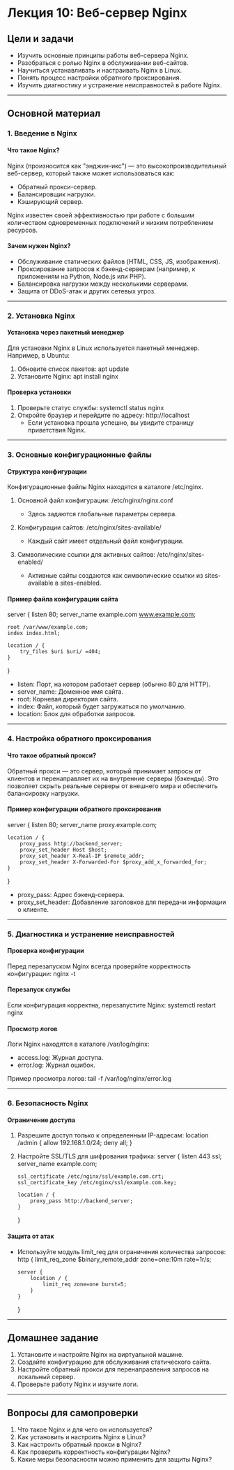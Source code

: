 # Лекция 10: Веб-сервер Nginx

## Цели и задачи
- Изучить основные принципы работы веб-сервера Nginx.
- Разобраться с ролью Nginx в обслуживании веб-сайтов.
- Научиться устанавливать и настраивать Nginx в Linux.
- Понять процесс настройки обратного проксирования.
- Изучить диагностику и устранение неисправностей в работе Nginx.

---

## Основной материал

### 1. Введение в Nginx

#### Что такое Nginx?
Nginx (произносится как "энджин-икс") — это высокопроизводительный веб-сервер, который также может использоваться как:
- Обратный прокси-сервер.
- Балансировщик нагрузки.
- Кэширующий сервер.

Nginx известен своей эффективностью при работе с большим количеством одновременных подключений и низким потреблением ресурсов.

#### Зачем нужен Nginx?
- Обслуживание статических файлов (HTML, CSS, JS, изображения).
- Проксирование запросов к бэкенд-серверам (например, к приложениям на Python, Node.js или PHP).
- Балансировка нагрузки между несколькими серверами.
- Защита от DDoS-атак и других сетевых угроз.

---

### 2. Установка Nginx

#### Установка через пакетный менеджер
Для установки Nginx в Linux используется пакетный менеджер. Например, в Ubuntu:

1. Обновите список пакетов:
   apt update
2. Установите Nginx:
   apt install nginx

#### Проверка установки
1. Проверьте статус службы:
   systemctl status nginx
2. Откройте браузер и перейдите по адресу:
   http://localhost
   - Если установка прошла успешно, вы увидите страницу приветствия Nginx.

---

### 3. Основные конфигурационные файлы

#### Структура конфигурации
Конфигурационные файлы Nginx находятся в каталоге /etc/nginx.

1. Основной файл конфигурации:
   /etc/nginx/nginx.conf
   - Здесь задаются глобальные параметры сервера.

2. Конфигурации сайтов:
   /etc/nginx/sites-available/
   - Каждый сайт имеет отдельный файл конфигурации.

3. Символические ссылки для активных сайтов:
   /etc/nginx/sites-enabled/
   - Активные сайты создаются как символические ссылки из sites-available в sites-enabled.

#### Пример файла конфигурации сайта
server {
    listen 80;
    server_name example.com www.example.com;

    root /var/www/example.com;
    index index.html;

    location / {
        try_files $uri $uri/ =404;
    }
}

- listen: Порт, на котором работает сервер (обычно 80 для HTTP).
- server_name: Доменное имя сайта.
- root: Корневая директория сайта.
- index: Файл, который будет загружаться по умолчанию.
- location: Блок для обработки запросов.

---

### 4. Настройка обратного проксирования

#### Что такое обратный прокси?
Обратный прокси — это сервер, который принимает запросы от клиентов и перенаправляет их на внутренние серверы (бэкенды). Это позволяет скрыть реальные серверы от внешнего мира и обеспечить балансировку нагрузки.

#### Пример конфигурации обратного проксирования
server {
    listen 80;
    server_name proxy.example.com;

    location / {
        proxy_pass http://backend_server;
        proxy_set_header Host $host;
        proxy_set_header X-Real-IP $remote_addr;
        proxy_set_header X-Forwarded-For $proxy_add_x_forwarded_for;
    }
}

- proxy_pass: Адрес бэкенд-сервера.
- proxy_set_header: Добавление заголовков для передачи информации о клиенте.

---

### 5. Диагностика и устранение неисправностей

#### Проверка конфигурации
Перед перезапуском Nginx всегда проверяйте корректность конфигурации:
nginx -t

#### Перезапуск службы
Если конфигурация корректна, перезапустите Nginx:
systemctl restart nginx

#### Просмотр логов
Логи Nginx находятся в каталоге /var/log/nginx:
- access.log: Журнал доступа.
- error.log: Журнал ошибок.

Пример просмотра логов:
tail -f /var/log/nginx/error.log

---

### 6. Безопасность Nginx

#### Ограничение доступа
1. Разрешите доступ только к определенным IP-адресам:
   location /admin {
       allow 192.168.1.0/24;
       deny all;
   }

2. Настройте SSL/TLS для шифрования трафика:
   server {
       listen 443 ssl;
       server_name example.com;

       ssl_certificate /etc/nginx/ssl/example.com.crt;
       ssl_certificate_key /etc/nginx/ssl/example.com.key;

       location / {
           proxy_pass http://backend_server;
       }
   }

#### Защита от атак
- Используйте модуль limit_req для ограничения количества запросов:
  http {
      limit_req_zone $binary_remote_addr zone=one:10m rate=1r/s;

      server {
          location / {
              limit_req zone=one burst=5;
          }
      }
  }

---

## Домашнее задание
1. Установите и настройте Nginx на виртуальной машине.
2. Создайте конфигурацию для обслуживания статического сайта.
3. Настройте обратный прокси для перенаправления запросов на локальный сервер.
4. Проверьте работу Nginx и изучите логи.

---

## Вопросы для самопроверки
1. Что такое Nginx и для чего он используется?
2. Как установить и настроить Nginx в Linux?
3. Как настроить обратный прокси в Nginx?
4. Как проверить корректность конфигурации Nginx?
5. Какие меры безопасности можно применить для защиты Nginx?
